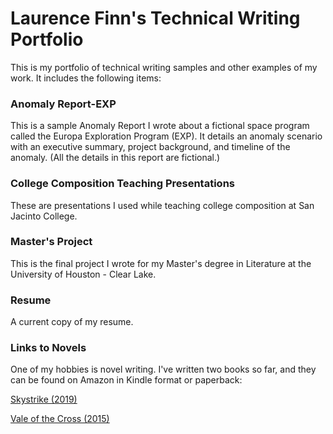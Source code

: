 # Laurence Finn's Technical Writing Portfolio
This is my portfolio of technical writing samples and other examples of my work. It includes the following items:

### Anomaly Report-EXP
This is a sample Anomaly Report I wrote about a fictional space program called the Europa Exploration Program (EXP). It details an anomaly scenario with an executive summary, project background, and timeline of the anomaly. (All the details in this report are fictional.)

### College Composition Teaching Presentations
These are presentations I used while teaching college composition at San Jacinto College.

### Master's Project
This is the final project I wrote for my Master's degree in Literature at the University of Houston - Clear Lake. 

### Resume
A current copy of my resume.

### Links to Novels
One of my hobbies is novel writing. I've written two books so far, and they can be found on Amazon in Kindle format or paperback:

[Skystrike (2019)](https://www.amazon.com/Skystrike-Laurence-Finn-ebook/dp/B07QD2DYBV/ref=tmm_kin_swatch_0?_encoding=UTF8&qid=1592498357&sr=1-1-70f7c15d-07d8-466a-b325-4be35d7258cc)

[Vale of the Cross (2015)](https://www.amazon.com/dp/B015NLSANE/ref=cm_sw_em_r_mt_dp_U_eL56EbXABA11E)
